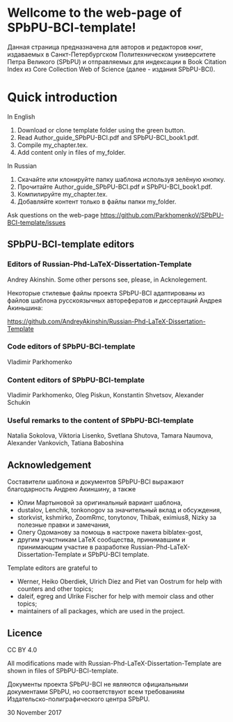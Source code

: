 ﻿# Wellcome to the web-page of SPbPU-BCI-template!


Данная страница предназначена для авторов и редакторов книг, издаваемых в Санкт-Петербургском Политехническом университете Петра Великого (SPbPU) и отправляемых для индексации в Book Citation Index из Core Collection Web of Science (далее - издания SPbPU-BCI). 


# Quick introduction

In English

1. Download or clone template folder using the green button.
2. Read Author_guide_SPbPU-BCI.pdf and SPbPU-BCI_book1.pdf.
3. Compile my_chapter.tex.
4. Add content only in files of my_folder.   

In Russian

1. Скачайте или клонируйте папку шаблона используя зелёную кнопку.
2. Прочитайте Author_guide_SPbPU-BCI.pdf и SPbPU-BCI_book1.pdf.
3. Компилируйте my_chapter.tex.
4. Добавляйте контент только в файлы папки my_folder.  


Ask questions on the web-page https://github.com/ParkhomenkoV/SPbPU-BCI-template/issues


## SPbPU-BCI-template editors 

### Editors of Russian-Phd-LaTeX-Dissertation-Template

Andrey Akinshin. 
Some other persons see, please, in Acknolegement.

Некоторые стилевые файлы проекта SPbPU-BCI адаптированы из файлов шаблона русскоязычных авторефератов и диссертаций Андрея Акиньшина:

https://github.com/AndreyAkinshin/Russian-Phd-LaTeX-Dissertation-Template


### Code editors of SPbPU-BCI-template

Vladimir Parkhomenko


### Content editors of SPbPU-BCI-template

Vladimir Parkhomenko,
Oleg Piskun,
Konstantin Shvetsov,
Alexander Schukin

### Useful remarks to the content of SPbPU-BCI-template

Natalia Sokolova,
Viktoria Lisenko,
Svetlana Shutova,
Tamara Naumova,
Alexander Vankovich,
Tatiana Baboshina


## Acknowledgement


Составители шаблона и документов SPbPU-BCI выражают благодарность Андрею Акиншину, а также

- Юлии Мартыновой за оригинальный вариант шаблона,
- dustalov, Lenchik, tonkonogov за значительный вклад и обсуждения,
- storkvist, kshmirko, ZoomRmc, tonytonov, Thibak, eximius8, Nizky за полезные правки и замечания,
- Олегу Одоманову за помощь в настроке пакета biblatex-gost,
- другим участникам LaTeX сообщества, принимавшим и принимающим участие в разработке Russian-Phd-LaTeX-Dissertation-Template и SPbPU-BCI template.

Template editors are grateful to

- Werner, Heiko Oberdiek, Ulrich Diez and Piet van Oostrum for help with counters and other topics;
- daleif, egreg and Ulrike Fischer for help with memoir class and other topics;
- maintainers of all packages, which are used in the project.
 

## Licence

CC BY 4.0

All modifications made with Russian-Phd-LaTeX-Dissertation-Template are shown in files of SPbPU-BCI-template.


Документы проекта SPbPU-BCI не являются официальными документами SPbPU, но соответствуют всем требованиям Издательско-полиграфического центра SPbPU. 

30 November 2017